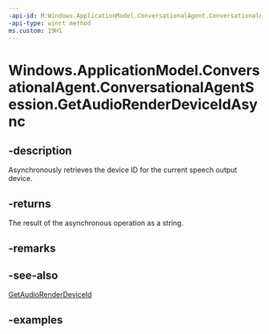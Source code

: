 ```yaml
---
-api-id: M:Windows.ApplicationModel.ConversationalAgent.ConversationalAgentSession.GetAudioRenderDeviceIdAsync
-api-type: winrt method
ms.custom: 19H1
---
```


<!-- Method syntax.
public IAsyncOperation<string> ConversationalAgentSession.GetAudioRenderDeviceIdAsync()
-->

# Windows.ApplicationModel.ConversationalAgent.ConversationalAgentSession.GetAudioRenderDeviceIdAsync

## -description

Asynchronously retrieves the device ID for the current speech output device.

## -returns

The result of the asynchronous operation as a string.

## -remarks

## -see-also

[GetAudioRenderDeviceId](conversationalagentsession_getaudiorenderdeviceid_73492420.md)

## -examples
